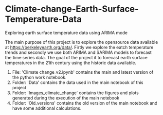 # Climate-change-Earth-Surface-Temperature-Data
Exploring earth surface temperature data using ARIMA mode

The main purpose of this project is to explore the opensource data available at https://berkeleyearth.org/data/. 
Firtly we explore the eatch temperature trends and secondly we use both ARIMA and SARIMA models to forecast the time series data.
The goal of the project it to forecast earth surface temperatures in the 21th century using the historic data available.

1. File: 'Climate change_v2.ipynb' contains the main and latest version of the python work notebook.
3. Folder: 'Data' contains the data used in the main notebook of this project
4. Folder: 'Images_climate_change' contains the figures and plots generated during the execution of the main notebook
5. Folder: 'Old_versions' contains the old version of the main notebook and have some additional calculations. 
